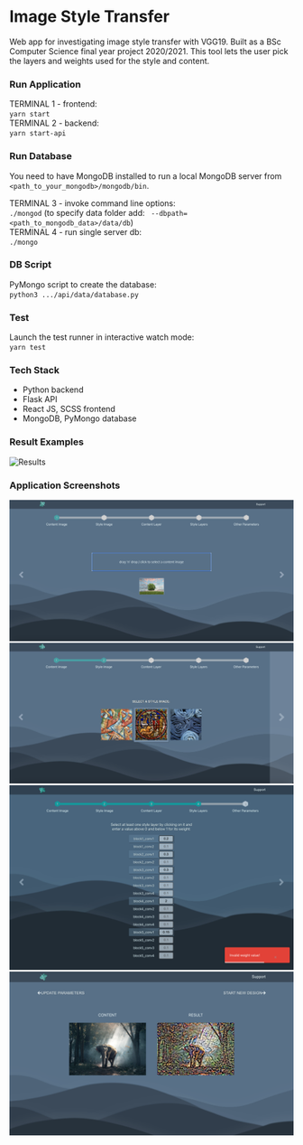 # Image Style Transfer

Web app for investigating image style transfer with VGG19. Built as a BSc Computer Science final year project 2020/2021. This tool lets the user pick the layers and weights used for the style and content. 

### Run Application
TERMINAL 1 - frontend: \
`yarn start` \
TERMINAL 2 - backend: \
`yarn start-api` 

### Run Database
You need to have MongoDB installed to run a local MongoDB server from `<path_to_your_mongodb>/mongodb/bin`. 

TERMINAL 3 - invoke command line options: \
`./mongod` (to specify data folder add: ` --dbpath=<path_to_mongodb_data>/data/db`) \
TERMINAL 4 - run single server db: \
`./mongo` 

### DB Script
PyMongo script to create the database: \
`python3 .../api/data/database.py`

### Test
Launch the test runner in interactive watch mode: \
`yarn test`

### Tech Stack
- Python backend
- Flask API
- React JS, SCSS frontend
- MongoDB, PyMongo database

### Result Examples
![Results](./public/readme/styles-large.png)

### Application Screenshots
![Model Design Page 1](./public/readme/MD1.png)
![Model Design Page 2](./public/readme/MD2.png)
![Model Design Page 4](./public/readme/MD4.png)
![Result Page](./public/readme/ResultPage.png)